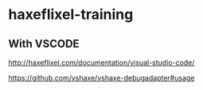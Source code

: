 # haxeflixel-training

## With VSCODE
http://haxeflixel.com/documentation/visual-studio-code/

https://github.com/vshaxe/vshaxe-debugadapter#usage
